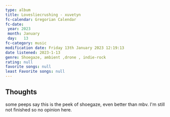 ```yaml
---
type: album 
title: Lovesliecrushing - xuvetyn
fc-calendar: Gregorian Calendar
fc-date: 
 year: 2023
 month: January
 day:   13
fc-category: music
modification date: Friday 13th January 2023 12:19:13
date listened: 2023-1-13 
genre: Shoegaze, ambient ,drone , indie-rock 
rating: null
favorite songs: null
least Favorite songs: null
---
```

## Thoughts

some peeps say this is the peek of shoegaze, even better than mbv. I'm still not finished so no  opinion here. 
